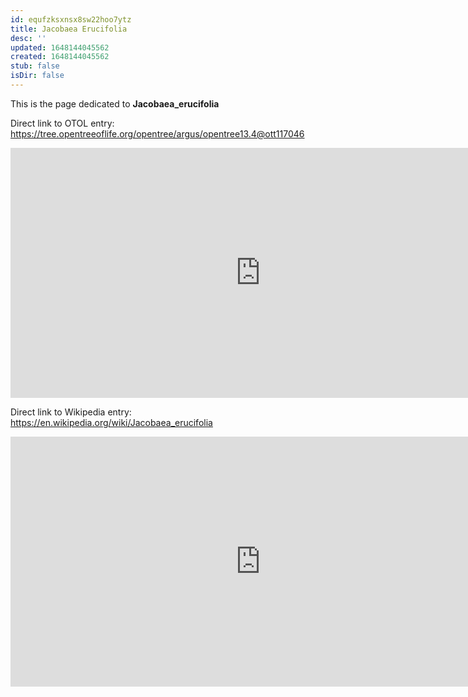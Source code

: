 ```yaml
---
id: equfzksxnsx8sw22hoo7ytz
title: Jacobaea Erucifolia
desc: ''
updated: 1648144045562
created: 1648144045562
stub: false
isDir: false
---
```

This is the page dedicated to **Jacobaea_erucifolia**


Direct link to OTOL entry: https://tree.opentreeoflife.org/opentree/argus/opentree13.4@ott117046



<html>
    <body>
    <iframe src="https://tree.opentreeoflife.org/opentree/argus/opentree13.4@ott117046"
    width="800" height="400" frameborder="0" allowfullscreen> </iframe>
    </body>
</html>
    


Direct link to Wikipedia entry: https://en.wikipedia.org/wiki/Jacobaea_erucifolia



<html>
    <body>
    <iframe src="https://en.wikipedia.org/wiki/Jacobaea_erucifolia"
    width="800" height="400" frameborder="0" allowfullscreen> </iframe>
    </body>
</html>
    
